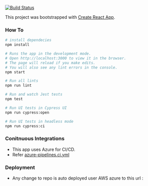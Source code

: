 [![Build Status](https://dev.azure.com/SaxoUniversity/boilerplate/_apis/build/status/nishants.react-cypress-azure-boilerplate?branchName=master)](https://dev.azure.com/SaxoUniversity/boilerplate/_build/latest?definitionId=8&branchName=master)

This project was bootstrapped with [Create React App](https://github.com/facebook/create-react-app).

### How To

```bash
# install dependecies
npm install

# Runs the app in the development mode.
# Open http://localhost:3000 to view it in the browser.
# The page will reload if you make edits.
# You will also see any lint errors in the console.
npm start

# Run all lints
npm run lint

# Run and watch Jest tests
npm test

# Run UI tests in Cypress UI
npm run cypress:open

# Run UI tests in headless mode
npm run cypress:ci
```

### Conitnuous Integrations

- This app uses Azure for CI/CD.
- Refer [azure-pipelines.ci.yml](./azure-pipelines.ci.yml)

### Deployment

- Any change to repo is auto deployed user AWS azure to this url :
